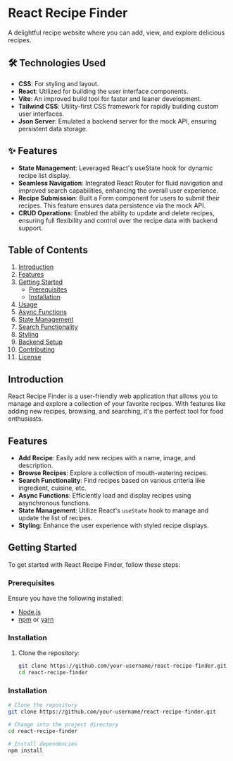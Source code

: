 # React Recipe Finder

A delightful recipe website where you can add, view, and explore delicious recipes.

## 🛠 Technologies Used

- **CSS**: For styling and layout.
- **React**: Utilized for building the user interface components.
- **Vite**: An improved build tool for faster and leaner development.
- **Tailwind CSS**: Utility-first CSS framework for rapidly building custom user interfaces.
- **Json Server**: Emulated a backend server for the mock API, ensuring persistent data storage.

## ✨ Features

- **State Management**: Leveraged React's useState hook for dynamic recipe list display.
- **Seamless Navigation**: Integrated React Router for fluid navigation and improved search capabilities, enhancing the overall user experience.
- **Recipe Submission**: Built a Form component for users to submit their recipes. This feature ensures data persistence via the mock API.
- **CRUD Operations**: Enabled the ability to update and delete recipes, ensuring full flexibility and control over the recipe data with backend support.



## Table of Contents
1. [Introduction](#introduction)
2. [Features](#features)
3. [Getting Started](#getting-started)
   - [Prerequisites](#prerequisites)
   - [Installation](#installation)
4. [Usage](#usage)
5. [Async Functions](#async-functions)
6. [State Management](#state-management)
7. [Search Functionality](#search-functionality)
8. [Styling](#styling)
9. [Backend Setup](#backend-setup)
10. [Contributing](#contributing)
11. [License](#license)

## Introduction
React Recipe Finder is a user-friendly web application that allows you to manage and explore a collection of your favorite recipes. With features like adding new recipes, browsing, and searching, it's the perfect tool for food enthusiasts.

## Features
- **Add Recipe**: Easily add new recipes with a name, image, and description.
- **Browse Recipes**: Explore a collection of mouth-watering recipes.
- **Search Functionality**: Find recipes based on various criteria like ingredient, cuisine, etc.
- **Async Functions**: Efficiently load and display recipes using asynchronous functions.
- **State Management**: Utilize React's `useState` hook to manage and update the list of recipes.
- **Styling**: Enhance the user experience with styled recipe displays.

## Getting Started
To get started with React Recipe Finder, follow these steps:

### Prerequisites
Ensure you have the following installed:
- [Node.js](https://nodejs.org/)
- [npm](https://www.npmjs.com/) or [yarn](https://yarnpkg.com/)

### Installation
1. Clone the repository:
   ```bash
   git clone https://github.com/your-username/react-recipe-finder.git
   cd react-recipe-finder
### Installation
```bash
# Clone the repository
git clone https://github.com/your-username/react-recipe-finder.git

# Change into the project directory
cd react-recipe-finder

# Install dependencies
npm install
```
